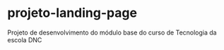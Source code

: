 # projeto-landing-page
Projeto de desenvolvimento do módulo base do curso de Tecnologia da escola DNC
